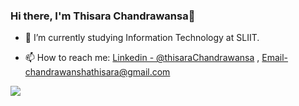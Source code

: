 ### Hi there, I'm Thisara Chandrawansa👋

 

<!--  -🔭 I’m currently working on ... -->
- 🌱 I’m currently studying Information Technology at SLIIT.
<!-- - 👯 I’m looking to collaborate on ... -->
<!-- - 🤔 I’m looking for help with ... -->
<!-- - 💬 Ask me about ... -->
- 📫 How to reach me:  [Linkedin - @thisaraChandrawansa](https://www.linkedin.com/in/thisara-c-2714ba213/) , Email-chandrawanshathisara@gmail.com
<!-- - 😄 Pronouns: ...  
- ⚡ Fun fact: ... -->
 
<img src="https://github-readme-stats.vercel.app/api?username=thisara20&&show_icons=true&title_color=ffffff&icon_color=bb2acf&text_color=daf7dc&bg_color=151515">
